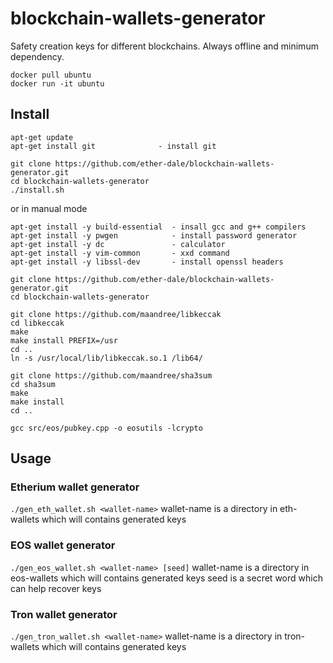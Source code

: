 # blockchain-wallets-generator
Safety creation keys for different blockchains. Always offline and minimum dependency.

```
docker pull ubuntu
docker run -it ubuntu
```

## Install
```
apt-get update
apt-get install git              - install git
```

```
git clone https://github.com/ether-dale/blockchain-wallets-generator.git
cd blockchain-wallets-generator
./install.sh
```
or in manual mode
```
apt-get install -y build-essential  - insall gcc and g++ compilers
apt-get install -y pwgen            - install password generator
apt-get install -y dc               - calculator
apt-get install -y vim-common       - xxd command 
apt-get install -y libssl-dev       - install openssl headers

git clone https://github.com/ether-dale/blockchain-wallets-generator.git
cd blockchain-wallets-generator

git clone https://github.com/maandree/libkeccak
cd libkeccak
make
make install PREFIX=/usr
cd ..
ln -s /usr/local/lib/libkeccak.so.1 /lib64/

git clone https://github.com/maandree/sha3sum
cd sha3sum
make
make install
cd ..

gcc src/eos/pubkey.cpp -o eosutils -lcrypto
```

## Usage
### Etherium wallet generator
`./gen_eth_wallet.sh <wallet-name>`
wallet-name is a directory in eth-wallets which will contains generated keys

### EOS wallet generator
`./gen_eos_wallet.sh <wallet-name> [seed]`
    wallet-name is a directory in eos-wallets which will contains generated keys
    seed is a secret word which can help recover keys


### Tron wallet generator
`./gen_tron_wallet.sh <wallet-name>`
    wallet-name is a directory in tron-wallets which will contains generated keys
